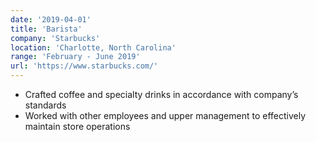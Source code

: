 ```yaml
---
date: '2019-04-01'
title: 'Barista'
company: 'Starbucks'
location: 'Charlotte, North Carolina'
range: 'February - June 2019'
url: 'https://www.starbucks.com/'
---
```


- Crafted coffee and specialty drinks in accordance with company’s standards
- Worked with other employees and upper management to effectively maintain store operations
